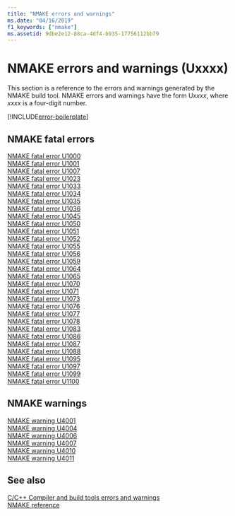 ```yaml
---
title: "NMAKE errors and warnings"
ms.date: "04/16/2019"
f1_keywords: ["nmake"]
ms.assetid: 9dbe2e12-88ca-4df4-b935-17756112bb79
---
```

# NMAKE errors and warnings (Uxxxx)

This section is a reference to the errors and warnings generated by the NMAKE build tool. NMAKE errors and warnings have the form U*xxxx*, where *xxxx* is a four-digit number.

[!INCLUDE[error-boilerplate](../../error-messages/includes/error-boilerplate.md)]

## NMAKE fatal errors

[NMAKE fatal error U1000](nmake-fatal-error-u1000.md) \
[NMAKE fatal error U1001](nmake-fatal-error-u1001.md) \
[NMAKE fatal error U1007](nmake-fatal-error-u1007.md) \
[NMAKE fatal error U1023](nmake-fatal-error-u1023.md) \
[NMAKE fatal error U1033](nmake-fatal-error-u1033.md) \
[NMAKE fatal error U1034](nmake-fatal-error-u1034.md) \
[NMAKE fatal error U1035](nmake-fatal-error-u1035.md) \
[NMAKE fatal error U1036](nmake-fatal-error-u1036.md) \
[NMAKE fatal error U1045](nmake-fatal-error-u1045.md) \
[NMAKE fatal error U1050](nmake-fatal-error-u1050.md) \
[NMAKE fatal error U1051](nmake-fatal-error-u1051.md) \
[NMAKE fatal error U1052](nmake-fatal-error-u1052.md) \
[NMAKE fatal error U1055](nmake-fatal-error-u1055.md) \
[NMAKE fatal error U1056](nmake-fatal-error-u1056.md) \
[NMAKE fatal error U1059](nmake-fatal-error-u1059.md) \
[NMAKE fatal error U1064](nmake-fatal-error-u1064.md) \
[NMAKE fatal error U1065](nmake-fatal-error-u1065.md) \
[NMAKE fatal error U1070](nmake-fatal-error-u1070.md) \
[NMAKE fatal error U1071](nmake-fatal-error-u1071.md) \
[NMAKE fatal error U1073](nmake-fatal-error-u1073.md) \
[NMAKE fatal error U1076](nmake-fatal-error-u1076.md) \
[NMAKE fatal error U1077](nmake-fatal-error-u1077.md) \
[NMAKE fatal error U1078](nmake-fatal-error-u1078.md) \
[NMAKE fatal error U1083](nmake-fatal-error-u1083.md) \
[NMAKE fatal error U1086](nmake-fatal-error-u1086.md) \
[NMAKE fatal error U1087](nmake-fatal-error-u1087.md) \
[NMAKE fatal error U1088](nmake-fatal-error-u1088.md) \
[NMAKE fatal error U1095](nmake-fatal-error-u1095.md) \
[NMAKE fatal error U1097](nmake-fatal-error-u1097.md) \
[NMAKE fatal error U1099](nmake-fatal-error-u1099.md) \
[NMAKE fatal error U1100](nmake-fatal-error-u1100.md)

## NMAKE warnings

[NMAKE warning U4001](nmake-warning-u4001.md) \
[NMAKE warning U4004](nmake-warning-u4004.md) \
[NMAKE warning U4006](nmake-warning-u4006.md) \
[NMAKE warning U4007](nmake-warning-u4007.md) \
[NMAKE warning U4010](nmake-warning-u4010.md) \
[NMAKE warning U4011](nmake-warning-u4011.md)

## See also

[C/C++ Compiler and build tools errors and warnings](../compiler-errors-1/c-cpp-build-errors.md) \
[NMAKE reference](../../build/reference/nmake-reference.md)
